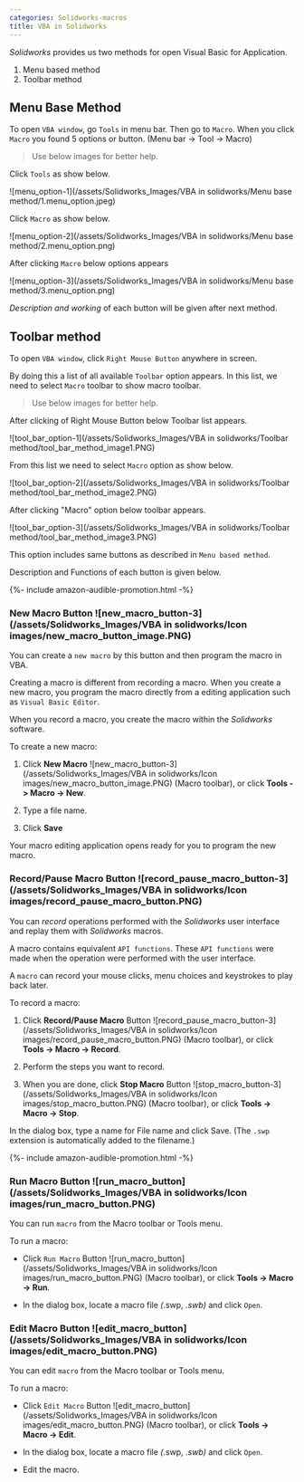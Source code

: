 ```yaml
---
categories: Solidworks-macros
title: VBA in Solidworks
---
```


*Solidworks* provides us two methods for open Visual Basic for Application.

1. Menu based method
2. Toolbar method

## Menu Base Method

To open `VBA window`, go `Tools` in menu bar. Then go to `Macro`. When you click `Macro` you found 5 options or button. (Menu bar -> Tool -> Macro)

> Use below images for better help.

Click `Tools` as show below.

![menu_option-1](/assets/Solidworks_Images/VBA in solidworks/Menu base method/1.menu_option.jpeg)

Click `Macro` as show below.

![menu_option-2](/assets/Solidworks_Images/VBA in solidworks/Menu base method/2.menu_option.png)

After clicking `Macro` below options appears

![menu_option-3](/assets/Solidworks_Images/VBA in solidworks/Menu base method/3.menu_option.png)

*Description and working* of each button will be given after next method.

## Toolbar method

To open `VBA window`, click `Right Mouse Button` anywhere in screen. 

By doing this a list of all available `Toolbar` option appears. In this list, we need to select `Macro` toolbar to show macro toolbar.

> Use below images for better help.

After clicking of Right Mouse Button below Toolbar list appears.

![tool_bar_option-1](/assets/Solidworks_Images/VBA in solidworks/Toolbar method/tool_bar_method_image1.PNG)

From this list we need to select `Macro` option as show below.

![tool_bar_option-2](/assets/Solidworks_Images/VBA in solidworks/Toolbar method/tool_bar_method_image2.PNG)

After clicking "Macro" option below toolbar appears.

![tool_bar_option-3](/assets/Solidworks_Images/VBA in solidworks/Toolbar method/tool_bar_method_image3.PNG)

This option includes same buttons as described in `Menu based method`.

Description and Functions of each button is given below.


{%- include amazon-audible-promotion.html -%}

### New Macro Button ![new_macro_button-3](/assets/Solidworks_Images/VBA in solidworks/Icon images/new_macro_button_image.PNG)

You can create a `new macro` by this button and then program the macro in VBA.

Creating a macro is different from recording a macro. When you create a new macro, you program the macro directly from a editing application such as `Visual Basic Editor`. 

When you record a macro, you create the macro within the *Solidworks* software.

To create a new macro:

1. Click **New Macro** ![new_macro_button-3](/assets/Solidworks_Images/VBA in solidworks/Icon images/new_macro_button_image.PNG) (Macro toolbar), or click **Tools -> Macro -> New**.

2. Type a file name.

3. Click **Save**

Your macro editing application opens ready for you to program the new macro.

### Record/Pause Macro Button ![record_pause_macro_button-3](/assets/Solidworks_Images/VBA in solidworks/Icon images/record_pause_macro_button.PNG)

You can *record* operations performed with the *Solidworks* user interface and replay them with *Solidworks* macros. 

A macro contains equivalent `API functions`. These `API functions` were made when the operation were performed with the user interface.

A `macro` can record your mouse clicks, menu choices and keystrokes to play back later.

To record a macro:

1. Click **Record/Pause Macro** Button ![record_pause_macro_button-3](/assets/Solidworks_Images/VBA in solidworks/Icon images/record_pause_macro_button.PNG) (Macro toolbar), or click **Tools -> Macro -> Record**.

2. Perform the steps you want to record.

3. When you are done, click **Stop Macro** Button ![stop_macro_button-3](/assets/Solidworks_Images/VBA in solidworks/Icon images/stop_macro_button.PNG) (Macro toolbar), or click **Tools -> Macro -> Stop**.

In the dialog box, type a name for File name and click Save. (The `.swp` extension is automatically added to the filename.)

{%- include amazon-audible-promotion.html -%}

### Run Macro Button ![run_macro_button](/assets/Solidworks_Images/VBA in solidworks/Icon images/run_macro_button.PNG)

You can run `macro` from the Macro toolbar or Tools menu.

To run a macro:

* Click `Run Macro` Button ![run_macro_button](/assets/Solidworks_Images/VBA in solidworks/Icon images/run_macro_button.PNG) (Macro toolbar), or click **Tools -> Macro -> Run**.

* In the dialog box, locate a macro file *(*.swp, *.swb)* and click `Open`.

### Edit Macro Button ![edit_macro_button](/assets/Solidworks_Images/VBA in solidworks/Icon images/edit_macro_button.PNG)

You can edit `macro` from the Macro toolbar or Tools menu.

To run a macro:

* Click `Edit Macro` Button ![edit_macro_button](/assets/Solidworks_Images/VBA in solidworks/Icon images/edit_macro_button.PNG) (Macro toolbar), or click **Tools -> Macro -> Edit**.

* In the dialog box, locate a macro file *(*.swp, *.swb)* and click `Open`.

* Edit the macro.



